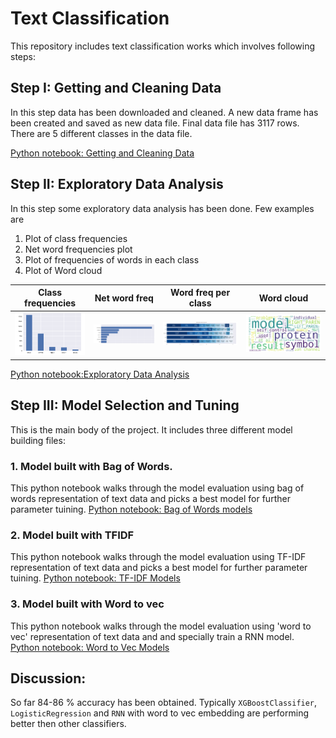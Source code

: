 
[//]: # (Image References)

[image1]: ./pic/1.png
[image2]: ./pic/2.png 
[image3]: ./pic/3.png 
[image4]: ./pic/4.png 


# Text Classification

This repository includes text classification works which involves following steps:


## Step I: Getting and Cleaning Data
In this step data has been downloaded and cleaned. A new data frame has been created and saved as new data file. Final data file has 3117 rows. There are 5 different classes in the data file. 

[Python notebook: Getting and Cleaning Data](https://github.com/Vasuji/text_classification/blob/master/1.Getting_and_cleaning.ipynb)


## Step II: Exploratory Data Analysis
In this step some exploratory data analysis has been done. Few examples are
1. Plot of class frequencies
2. Net word frequencies plot
3. Plot of  frequencies of words in each class
4. Plot of Word cloud



| Class frequencies         | Net word freq     | Word freq per class     | Word cloud |
| ------------- |:-------------:|:-------------:| ------|
|![Left][image1] | ![Center][image2] | ![Right][image3]| ![Right][image4]

[Python notebook:Exploratory Data Analysis](https://github.com/Vasuji/text_classification/blob/master/2.Exploratory_data_analysis.ipynb)


## Step III: Model Selection and Tuning
This is the main body of the project. It includes three different model building files:

### 1. Model built with Bag of Words. 
This python notebook walks through the model evaluation using bag of words representation of text data and picks a best model for further parameter tuining.
[Python notebook: Bag of Words models](https://github.com/Vasuji/text_classification/blob/master/3.1.model-BagOfWords.ipynb)

### 2. Model built with TFIDF
This python notebook walks through the model evaluation using TF-IDF representation of text data and picks a best model for further parameter tuining.
[Python notebook: TF-IDF Models](https://github.com/Vasuji/text_classification/blob/master/3.2.model-TF-IDF.ipynb)

### 3. Model built with Word to vec
This python notebook walks through the model evaluation using 'word to vec' representation of text data and and specially train a RNN model.
[Python notebook: Word to Vec Models](https://github.com/Vasuji/text_classification/blob/master/3.3.model-Word2Vec.ipynb)


## Discussion:
So far 84-86 % accuracy has been obtained. Typically ```XGBoostClassifier```, ```LogisticRegression``` and ```RNN``` with word to vec embedding are performing better then other classifiers.


